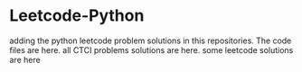 # Leetcode-Python
adding the python leetcode problem solutions in this repositories. 
The code files are here.
all CTCI problems solutions are here.
some leetcode solutions are here















































































































































































































































































































































































































































































































































































































































































































































































































































































































































